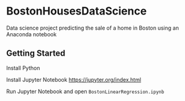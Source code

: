 # BostonHousesDataScience
Data science project predicting the sale of a home in Boston using an Anaconda notebook

## Getting Started

Install Python

Install Jupyter Notebook 
https://jupyter.org/index.html

Run Jupyter Notebook and open `BostonLinearRegression.ipynb`
